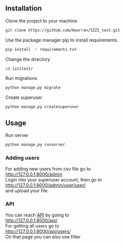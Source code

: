 

## Installation

Clone the project to your machine
```bash
git clone https://github.com/Howrran/IZZI_test.git
```
Use the package manager pip to install requirements.

```bash
pip install -r requirements.txt 
```
Change the directory 

```bash
cd izzitest/
```

Run migrations 

```bash
python manage.py migrate
```

Create superuser 

```bash
python manage.py createsuperuser
```

## Usage

Run server
```python
python manage.py runserver
```
### Adding users
For adding new users from csv file go to  
http://127.0.0.1:8000/admin  
Login into your superuser account, then go to   
 http://127.0.0.1:8000/admin/user/user/  
and upload your file

### API

You can reach [API](http://127.0.0.1:8000/api/) by going to  
http://127.0.0.1:8000/api/  
For getting all users go to  
http://127.0.0.1:8000/api/users/  
On that page you can also use filter
